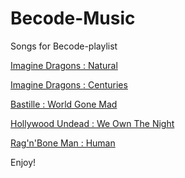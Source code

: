 # Becode-Music
Songs for Becode-playlist

[Imagine Dragons : Natural](https://www.youtube.com/watch?v=V5M2WZiAy6k)

[Imagine Dragons : Centuries](https://www.youtube.com/watch?v=vR18NP-acL4)

[Bastille : World Gone Mad](https://www.youtube.com/watch?v=0_c_WHoWzeA)

[Hollywood Undead : We Own The Night](https://www.youtube.com/watch?v=0pk3jCwePXY)

[Rag'n'Bone Man : Human](https://www.youtube.com/watch?v=RpimiNvcRC4)

Enjoy!
